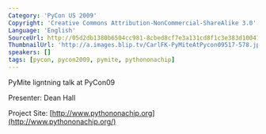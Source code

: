 ```yaml
---
Category: 'PyCon US 2009'
Copyright: 'Creative Commons Attribution-NonCommercial-ShareAlike 3.0'
Language: 'English'
SourceUrl: http://05d2db1380b6504cc981-8cbed8cf7e3a131cd8f1c3e383d10041.r93.cf2.rackcdn.com/pycon-us-2009/208_pycon-2009-pymite-lighting-talk.mp4
ThumbnailUrl: 'http://a.images.blip.tv/CarlFK-PyMiteAtPycon09517-578.jpg'
speakers: []
tags: [pycon, pycon2009, pymite, pythononachip]
---
```

PyMite ligntning talk at PyCon09

  
Presenter: Dean Hall

  
Project Site: [http://www.pythononachip.org](http://www.pythononachip.org/)

